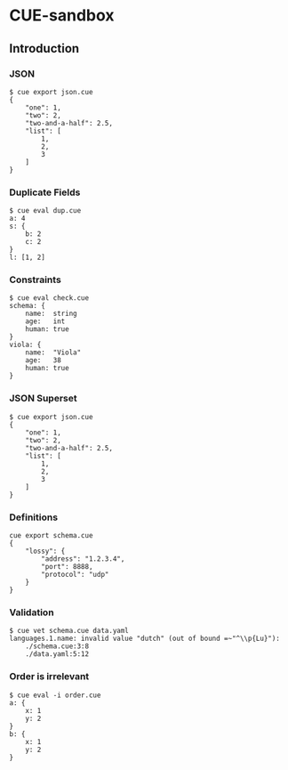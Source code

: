 # CUE-sandbox

## Introduction

### JSON

```shell
$ cue export json.cue
{
    "one": 1,
    "two": 2,
    "two-and-a-half": 2.5,
    "list": [
        1,
        2,
        3
    ]
}
```

### Duplicate Fields

```shell
$ cue eval dup.cue
a: 4
s: {
    b: 2
    c: 2
}
l: [1, 2]
```

### Constraints

```shell
$ cue eval check.cue
schema: {
    name:  string
    age:   int
    human: true
}
viola: {
    name:  "Viola"
    age:   38
    human: true
}
```

### JSON Superset

```shell
$ cue export json.cue
{
    "one": 1,
    "two": 2,
    "two-and-a-half": 2.5,
    "list": [
        1,
        2,
        3
    ]
}
```

### Definitions

```shell
cue export schema.cue
{
    "lossy": {
        "address": "1.2.3.4",
        "port": 8888,
        "protocol": "udp"
    }
}
```

### Validation

```shell
$ cue vet schema.cue data.yaml
languages.1.name: invalid value "dutch" (out of bound =~"^\\p{Lu}"):
    ./schema.cue:3:8
    ./data.yaml:5:12
```

### Order is irrelevant

```shell
$ cue eval -i order.cue
a: {
    x: 1
    y: 2
}
b: {
    x: 1
    y: 2
}
```

